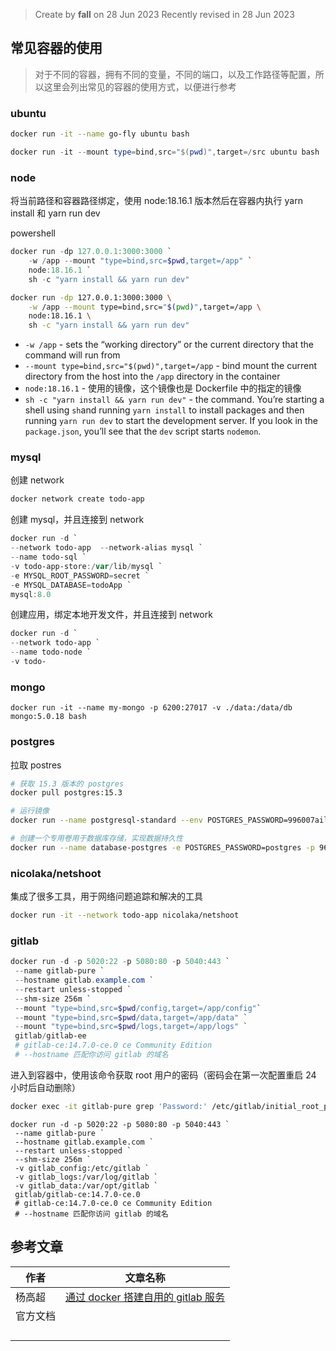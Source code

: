 > Create by **fall** on 28 Jun 2023
> Recently revised in 28 Jun 2023

## 常见容器的使用

> 对于不同的容器，拥有不同的变量，不同的端口，以及工作路径等配置，所以这里会列出常见的容器的使用方式，以便进行参考

### ubuntu

```bash
docker run -it --name go-fly ubuntu bash
```

```powershell
docker run -it --mount type=bind,src="$(pwd)",target=/src ubuntu bash
```

### node

将当前路径和容器路径绑定，使用 node:18.16.1 版本然后在容器内执行 yarn install 和 yarn run dev

powershell

```powershell
docker run -dp 127.0.0.1:3000:3000 `
    -w /app --mount "type=bind,src=$pwd,target=/app" `
    node:18.16.1 `
    sh -c "yarn install && yarn run dev"
```

```bash
docker run -dp 127.0.0.1:3000:3000 \
    -w /app --mount type=bind,src="$(pwd)",target=/app \
    node:18.16.1 \
    sh -c "yarn install && yarn run dev"
```

- `-w /app` - sets the “working directory” or the current directory that the command will run from
- `--mount type=bind,src="$(pwd)",target=/app` - bind mount the current directory from the host into the `/app` directory in the container
- `node:18.16.1` - 使用的镜像，这个镜像也是 Dockerfile 中的指定的镜像
- `sh -c "yarn install && yarn run dev"` - the command. You’re starting a shell using `sh`and running `yarn install` to install packages and then running `yarn run dev` to start the development server. If you look in the `package.json`, you’ll see that the `dev` script starts `nodemon`.

### mysql

创建 network

```powershell
docker network create todo-app
```

创建 mysql，并且连接到 network

```powershell
docker run -d `
--network todo-app  --network-alias mysql `
--name todo-sql `
-v todo-app-store:/var/lib/mysql `
-e MYSQL_ROOT_PASSWORD=secret `
-e MYSQL_DATABASE=todoApp `
mysql:8.0
```

创建应用，绑定本地开发文件，并且连接到 network

```powershell
docker run -d `
--network todo-app `
--name todo-node `
-v todo-
```

### mongo

```
docker run -it --name my-mongo -p 6200:27017 -v ./data:/data/db mongo:5.0.18 bash
```

### postgres

拉取 postres

```bash
# 获取 15.3 版本的 postgres
docker pull postgres:15.3

# 运行镜像
docker run --name postgresql-standard --env POSTGRES_PASSWORD=996007aile --publish 9600:5432 postgres:15.3

# 创建一个专用卷用于数据库存储，实现数据持久性
docker run --name database-postgres -e POSTGRES_PASSWORD=postgres -p 9600:5432 -v postgresvol:/var/lib/postgresql/data -d postgres:15.3
```

### nicolaka/netshoot

集成了很多工具，用于网络问题追踪和解决的工具

```bash
docker run -it --network todo-app nicolaka/netshoot
```

### gitlab

```powershell
docker run -d -p 5020:22 -p 5080:80 -p 5040:443 `
 --name gitlab-pure `
 --hostname gitlab.example.com `
 --restart unless-stopped `
 --shm-size 256m `
 --mount "type=bind,src=$pwd/config,target=/app/config"`
 --mount "type=bind,src=$pwd/data,target=/app/data" `
 --mount "type=bind,src=$pwd/logs,target=/app/logs" `
 gitlab/gitlab-ee
 # gitlab-ce:14.7.0-ce.0 ce Community Edition
 # --hostname 匹配你访问 gitlab 的域名
```

进入到容器中，使用该命令获取 root 用户的密码（密码会在第一次配置重启 24 小时后自动删除）

```bash
docker exec -it gitlab-pure grep 'Password:' /etc/gitlab/initial_root_password
```

```
docker run -d -p 5020:22 -p 5080:80 -p 5040:443 `
 --name gitlab-pure `
 --hostname gitlab.example.com `
 --restart unless-stopped `
 --shm-size 256m `
 -v gitlab_config:/etc/gitlab `
 -v gitlab_logs:/var/log/gitlab `
 -v gitlab_data:/var/opt/gitlab `
 gitlab/gitlab-ce:14.7.0-ce.0
 # gitlab-ce:14.7.0-ce.0 ce Community Edition
 # --hostname 匹配你访问 gitlab 的域名
```

## 参考文章

| 作者     | 文章名称                                                     |
| -------- | ------------------------------------------------------------ |
| 杨高超   | [通过 docker 搭建自用的 gitlab 服务](https://juejin.cn/post/6844903544496062472) |
| 官方文档 |                                                              |
|          |                                                              |
|          |                                                              |
|          |                                                              |
|          |                                                              |

